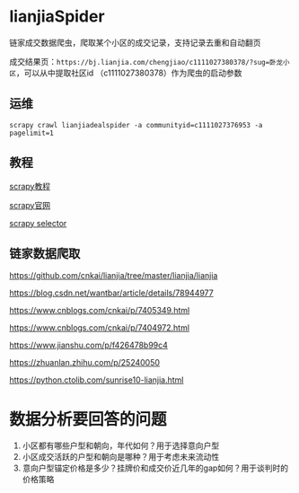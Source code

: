 # lianjiaSpider

链家成交数据爬虫，爬取某个小区的成交记录，支持记录去重和自动翻页

成交结果页：`https://bj.lianjia.com/chengjiao/c1111027380378/?sug=卧龙小区`，可以从中提取社区id （c1111027380378）作为爬虫的启动参数

## 运维

```shell
scrapy crawl lianjiadealspider -a communityid=c1111027376953 -a pagelimit=1
```

## 教程

[scrapy教程](https://www.runoob.com/w3cnote/scrapy-detail.html)

[scrapy官网](https://scrapy.org/)

[scrapy selector](https://docs.scrapy.org/en/latest/topics/selectors.html#topics-selectors)

## 链家数据爬取

https://github.com/cnkai/lianjia/tree/master/lianjia/lianjia

https://blog.csdn.net/wantbar/article/details/78944977

https://www.cnblogs.com/cnkai/p/7405349.html

https://www.cnblogs.com/cnkai/p/7404972.html

https://www.jianshu.com/p/f426478b99c4

https://zhuanlan.zhihu.com/p/25240050

https://python.ctolib.com/sunrise10-lianjia.html

# 数据分析要回答的问题

1. 小区都有哪些户型和朝向，年代如何？用于选择意向户型
2. 小区成交活跃的户型和朝向是哪种？用于考虑未来流动性
3. 意向户型锚定价格是多少？挂牌价和成交价近几年的gap如何？用于谈判时的价格策略
